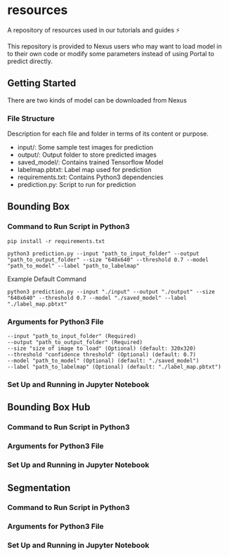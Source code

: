 # resources
A repository of resources used in our tutorials and guides ⚡️



<!-- INTRODUCTION -->
This repository is provided to Nexus users who may want to load model in to their own code or modify some parameters instead of using Portal to predict directly. 


<!-- GETTING STARTED -->
## Getting Started
There are two kinds of model can be downloaded from Nexus
### File Structure

Description for each file and folder in terms of its content or purpose.

- input/: Some sample test images for prediction
- output/: Output folder to store predicted images
- saved_model/: Contains trained Tensorflow Model
- labelmap.pbtxt: Label map used for prediction
- requirements.txt: Contains Python3 dependencies
- prediction.py: Script to run for prediction

## Bounding Box
### Command to Run Script in Python3
```
pip install -r requirements.txt
```

```
python3 prediction.py --input "path_to_input_folder" --output "path_to_output_folder" --size "640x640" --threshold 0.7 --model "path_to_model" --label "path_to_labelmap"
```
Example Default Command
```
python3 prediction.py --input "./input" --output "./output" --size "640x640" --threshold 0.7 --model "./saved_model" --label "./label_map.pbtxt"
```
### Arguments for Python3 File

```
--input "path_to_input_folder" (Required)
--output "path_to_output_folder" (Required)
--size "size of image to load" (Optional) (default: 320x320)
--threshold "confidence threshold" (Optional) (default: 0.7)
--model "path_to_model" (Optional) (default: "./saved_model")
--label "path_to_labelmap" (Optional) (default: "./label_map.pbtxt")
```
### Set Up and Running in Jupyter Notebook





## Bounding Box Hub
### Command to Run Script in Python3

### Arguments for Python3 File

### Set Up and Running in Jupyter Notebook





## Segmentation
### Command to Run Script in Python3

### Arguments for Python3 File

### Set Up and Running in Jupyter Notebook












<!-- MARKDOWN LINKS & IMAGES -->

